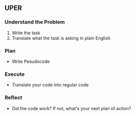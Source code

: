 ## UPER

### Understand the Problem
1. Write the task
2. Translate what the task is asking in plain English

### Plan
- Write Pesudocode

### Execute
- Translate your code into regular code

### Reflect
- Did the code work?  If not, what's your next plan of action?
